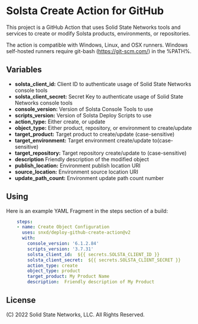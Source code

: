 # Solsta Create Action for GitHub

This project is a GitHub Action that uses Solid State Networks tools and services to create or modify Solsta products, environments, or repositories.

The action is compatible with Windows, Linux, and OSX runners.  Windows self-hosted runners require git-bash (https://git-scm.com/) in the %PATH%.

## Variables

* **solsta_client_id:** Client ID to authenticate usage of Solid State Networks console tools
* **solsta_client_secret:** Secret Key to authenticate usage of Solid State Networks console tools
* **console_version:** Version of Solsta Console Tools to use
* **scripts_version:** Version of Solsta Deploy Scripts to use
* **action_type:**  Either create, or update
* **object_type:**  Either product, repository, or environment to create/update 
* **target_product:**  Target product to create/update (case-sensitive)
* **target_environment:**  Target environment create/update to(case-sensitive)
* **target_repository:**  Target repository create/update to (case-sensitive)
* **description**  Friendly description of the modified object
* **publish_location:**  Environment publish location URI
* **source_location:**  Environment source location URI
* **update_path_count:**  Environment update path count number

## Using

Here is an example YAML Fragment in the steps section of a build:

```yaml
    steps:
    - name: Create Object Configuration
      uses: snxd/deploy-github-create-action@v2
      with:
        console_version: '6.1.2.84'
        scripts_version: '3.7.31'
        solsta_client_id:  ${{ secrets.SOLSTA_CLIENT_ID }}
        solsta_client_secret:  ${{ secrets.SOLSTA_CLIENT_SECRET }}
        action_type: create
        object_type: product 
        target_product: My Product Name
        description:  Friendly description of My Product
```

## License
(C) 2022 Solid State Networks, LLC.  All Rights Reserved.
